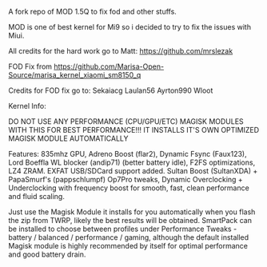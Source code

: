A fork repo of MOD 1.5Q to fix fod and other stuffs.

MOD is one of best kernel for Mi9 so i decided to try to fix the issues with Miui.

All credits for the hard work go to Matt: https://github.com/mrslezak

FOD Fix from https://github.com/Marisa-Open-Source/marisa_kernel_xiaomi_sm8150_q

Credits for FOD fix go to: Sekaiacg Laulan56 Ayrton990 Wloot

Kernel Info:

DO NOT USE ANY PERFORMANCE (CPU/GPU/ETC) MAGISK MODULES WITH THIS FOR BEST PERFORMANCE!!!
IT INSTALLS IT'S OWN OPTIMIZED MAGISK MODULE AUTOMATICALLY

Features: 835mhz GPU, Adreno Boost (flar2), Dynamic Fsync (Faux123), Lord Boeffla WL blocker (andip71) (better battery idle), F2FS optimizations, LZ4 ZRAM. EXFAT USB/SDCard support added. Sultan Boost (SultanXDA) + PapaSmurf's (pappschlumpf) Op7Pro tweaks, Dynamic Overclocking + Underclocking with frequency boost for smooth, fast, clean performance and fluid scaling.

Just use the Magisk Module it installs for you automatically when you flash the zip from TWRP, likely the best results will be obtained.
SmartPack can be installed to choose between profiles under Performance Tweaks - battery / balanced / performance / gaming, although the default installed Magisk module is highly recommended by itself for optimal performance and good battery drain.
